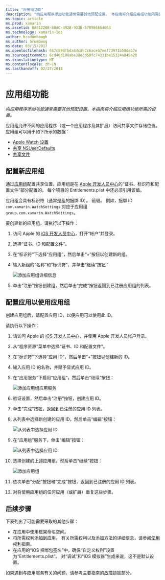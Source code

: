 ```yaml
---
title: "应用组功能"
description: "向应用程序添加功能通常需要其他预配设置。 本指南将介绍应用组功能所需的设置。"
ms.topic: article
ms.prod: xamarin
ms.assetid: 0A61220B-BBAC-492B-9D3B-578986E64064
ms.technology: xamarin-ios
author: bradumbaugh
ms.author: brumbaug
ms.date: 03/15/2017
ms.openlocfilehash: 687c894fbda8dc8b7c6aceb7eef73971b50de57e
ms.sourcegitcommit: 6cd40d190abe38edd50fc74331be15324a845a28
ms.translationtype: HT
ms.contentlocale: zh-CN
ms.lasthandoff: 02/27/2018
---
```

# <a name="app-group-capabilities"></a>应用组功能

_向应用程序添加功能通常需要其他预配设置。本指南将介绍应用组功能所需的设置。_

应用组允许不同的应用程序（或一个应用程序及其扩展）访问共享文件存储位置。 应用组可以用于如下所示的数据：

*   [Apple Watch 设置](~/ios/watchos/app-fundamentals/settings.md)
*   [共享 NSUserDefaults](~/ios/app-fundamentals/user-defaults.md)
*   [共享文件](~/ios/watchos/app-fundamentals/parent-app.md#files)

## <a name="configure-a-new-app-group"></a>配置新应用组

通过[应用组](https://developer.apple.com/library/content/documentation/Miscellaneous/Reference/EntitlementKeyReference/Chapters/EnablingAppSandbox.html#//apple_ref/doc/uid/TP40011195-CH4-SW19)配置共享位置，应用组是在 [Apple 开发人员中心](https://developer.apple.com/account/)的“证书、标识符和配置文件”部分配置的。 每个项目的 Entitlements.plist 中还必须引用该值。

应用组会具有标识符（通常是组的捆绑 ID）。 前缀。 例如，捆绑 ID `com.xamarin.WatchSettings` 对应于应用组 `group.com.xamarin.WatchSettings`。

要创建新的应用组，请执行以下操作：

1.  访问 Apple 的 [iOS 开发人员中心](https://developer.apple.com/account/)，打开“帐户”并登录。
2.  选择“证书、ID 和配置文件”。
3.  在“标识符”下选择“应用组”，然后单击“+”按钮以创建新的组。
4.  输入新组的“名称”和“标识符”，并单击“继续”按钮： 
   
    ![添加应用组详细信息](app-groups-capabilities-images/image52.png)

5.  单击“注册”按钮创建组，然后单击“完成”按钮返回到已注册应用组的列表。

## <a name="configure-an-app-to-use-app-groups"></a>配置应用以使用应用组

创建应用组后，请配置应用 ID，以便应用可以使用此 ID。

请执行以下操作：

1.  请访问 Apple 的 [iOS 开发人员中心](https://developer.apple.com/account/)，并使用 Apple 开发人员帐户登录。
2.  从“程序资源”菜单中选择“证书、ID 和配置文件”。
3.  在“标识符”下选择“应用 ID”，然后单击“+”按钮以创建新的 ID。
4.  输入应用 ID 的名称，并赋予显式应用 ID。
5.  在“应用服务”下启用“应用组”，然后单击“继续”按钮：

    ![添加应用组应用服务](app-groups-capabilities-images/image53.png)

6.  验证设置，然后单击“注册”按钮，创建应用 ID。
7.  单击“完成”按钮，返回到已注册的应用 ID 列表。
8.  从列表中选择新创建的应用 ID，然后单击“编辑”按钮：

    ![从列表中选择应用 ID](app-groups-capabilities-images/image54.png)

9.  在“应用组”服务下，单击“编辑”按钮：

    ![从列表中选择应用 ID](app-groups-capabilities-images/image55.png)

10. 选择创建的上述应用组，然后单击“继续”按钮：

    ![添加应用组](app-groups-capabilities-images/image56.png)

11. 依次单击“分配”按钮和“完成”按钮，返回到已注册的应用 ID 列表。
12. 对将使用应用组的任何应用（或扩展）重复这些步骤。

## <a name="next-steps"></a>后续步骤
 
下表列出了可能需要采取的其他步骤：

* 在应用中使用框架命名空间。
* 将所需权利添加到应用。 有关所需权利以及添加方法的详细信息，请参阅[使用权利](~/ios/deploy-test/provisioning/entitlements.md)指南。
* 在应用的“iOS 捆绑包签名”中，确保“自定义权利”设置为“Entitlements.plist”。 对“调试”和“iOS 模拟器”生成来说，这不是默认设置。

如果遇到与应用服务有关的问题，请参考主要指南的[故障排除](~/ios/deploy-test/provisioning/capabilities/index.md)部分。